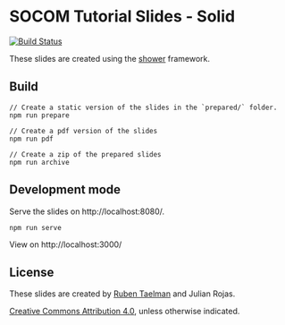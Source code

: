 # SOCOM Tutorial Slides - Solid

[![Build Status](https://travis-ci.org/comunica/Tutorial-ISWC2019-Slides-Solid.svg?branch=master)](https://travis-ci.org/comunica/Tutorial-ISWC2019-Slides-Solid)

These slides are created using the [shower](https://github.com/shower/shower) framework.

## Build

```
// Create a static version of the slides in the `prepared/` folder.
npm run prepare

// Create a pdf version of the slides
npm run pdf

// Create a zip of the prepared slides
npm run archive
```

## Development mode

Serve the slides on http://localhost:8080/.

```
npm run serve
```

View on http://localhost:3000/

## License

These slides are created by [Ruben Taelman](https://rubensworks.net/) and Julian Rojas.

[Creative Commons Attribution 4.0](https://creativecommons.org/licenses/by/4.0/), unless otherwise indicated.

